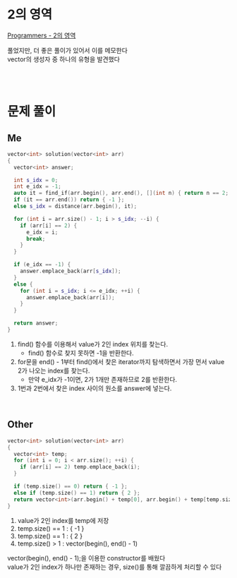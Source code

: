
# 2의 영역
[Programmers - 2의 영역](https://school.programmers.co.kr/learn/courses/30/lessons/181894)<br>

풀었지만, 더 좋은 풀이가 있어서 이를 메모한다<br>
vector<int>의 생성자 중 하나의 유형을 발견했다<br>

<br>
<br>

# 문제 풀이

## Me
```cpp
vector<int> solution(vector<int> arr)
{
  vector<int> answer;

  int s_idx = 0;
  int e_idx = -1;
  auto it = find_if(arr.begin(), arr.end(), [](int n) { return n == 2; });
  if (it == arr.end()) return { -1 };
  else s_idx = distance(arr.begin(), it);

  for (int i = arr.size() - 1; i > s_idx; --i) {
    if (arr[i] == 2) {
      e_idx = i;
      break;
    }
  }

  if (e_idx == -1) {
    answer.emplace_back(arr[s_idx]);
  }
  else {
    for (int i = s_idx; i <= e_idx; ++i) {
      answer.emplace_back(arr[i]);
    }
  }

  return answer;
}
```
1. find() 함수를 이용해서 value가 2인 index 위치를 찾는다.
   - find() 함수로 찾지 못하면 -1을 반환한다.
2. for문을 end() - 1부터 find()에서 찾은 iterator까지 탐색하면서 가장 먼서 value 2가 나오는 index를 찾는다.
   - 만약 e_idx가 -1이면, 2가 1개만 존재하므로 2를 반환한다.
3. 1번과 2번에서 찾은 index 사이의 원소를 answer에 넣는다.

<br>

## Other
```cpp
vector<int> solution(vector<int> arr)
{
  vector<int> temp;
  for (int i = 0; i < arr.size(); ++i) {
    if (arr[i] == 2) temp.emplace_back(i);
  }

  if (temp.size() == 0) return { -1 };
  else if (temp.size() == 1) return { 2 };
  return vector<int>(arr.begin() + temp[0], arr.begin() + temp[temp.size() - 1] + 1);
}
```
1. value가 2인 index를 temp에 저장
2. temp.size() == 1 : { -1 }
3. temp.size() == 1 : { 2 }
4. temp.size() > 1 : vector<int>(begin(), end() - 1)

vector<int>(begin(), end() - 1);을 이용한 constructor를 배웠다<br>
value가 2인 index가 하나만 존재하는 경우, size()를 통해 깔끔하게 처리할 수 있다<br>